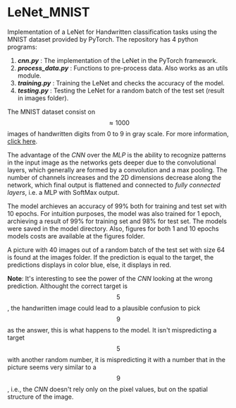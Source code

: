 # LeNet_MNIST
Implementation of a LeNet for Handwritten classification tasks using the MNIST dataset provided by PyTorch. The repository has 4 python programs: 

  1. ***cnn.py*** : The implementation of the LeNet in the PyTorch framework.
  2. ***process_data.py*** : Functions to pre-process data. Also works as an utils module.
  3. ***training.py*** : Training the LeNet and checks the accuracy of the model.
  4. ***testing.py*** : Testing the LeNet for a random batch of the test set (result in images folder).

The MNIST dataset consist on $$\approx 1000$$ images of handwritten digits from 0 to 9 in gray scale. For more information, [click here](https://yann.lecun.com/exdb/mnist/). 

The advantage of the *CNN* over the *MLP* is the ability to recognize patterns in the input image as the networks gets deeper due to the convolutional layers, which generally are formed by a convolution and a max pooling. The number of channels increases and the 2D dimensions decrease along the network, which final output is flattened and connected to *fully connected layers*, i.e. a MLP with SoftMax output.

The model archieves an accuracy of 99% both for training and test set with 10 epochs. For intuition purposes, the model was also trained for 1 epoch, archieving a result of 99% for training set and 98% for test set. The models were saved in the model directory. Also, figures for both 1 and 10 epochs models costs are available at the figures folder.

A picture with 40 images out of a random batch of the test set with size 64 is found at the images folder. If the prediction is equal to the target, the predictions displays in color blue, else, it displays in red. 

**Note**: It's interesting to see the power of the *CNN* looking at the wrong prediction.  Althought the correct target is $$5$$, the handwritten image could lead to a plausible confusion to pick $$9$$ as the answer, this is what happens to the model. It isn't mispredicting a target $$5$$ with another random number, it is mispredicting it with a number that in the picture seems very similar to a $$9$$, i.e., the *CNN* doesn't rely only on the pixel values, but on the spatial structure of the image.


